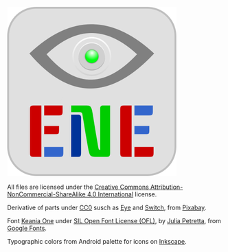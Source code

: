 ![Logo da Comunidade ENE](ene-394.png)

All files are licensed under the [Creative Commons Attribution-NonCommercial-ShareAlike 4.0 International](https://creativecommons.org/licenses/by-nc-sa/4.0/) license.

Derivative of parts under [CC0](https://creativecommons.org/publicdomain/zero/1.0/deed.en) susch as [Eye](https://pixabay.com/en/eye-see-viewing-icon-1103592/) and [Switch](https://pixabay.com/en/switch-contact-button-on-off-1531504/), from [Pixabay](https://pixabay.com).

Font [Keania One](https://www.google.com/fonts/specimen/Keania+One) under [SIL Open Font License (OFL)](http://scripts.sil.org/cms/scripts/page.php?site_id=nrsi&id=OFL), by [Julia Petretta](mailto:julia.petretta@googlemail.com), from [Google Fonts](https://www.google.com/fonts/).

Typographic colors from Android palette for icons on [Inkscape](https://inkscape.org/en/download/).
